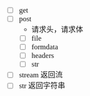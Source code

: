 <span  style="font-family: Simsun,serif; font-size: 17px; ">

- [ ] get
- [ ] post
  - 请求头，请求体
  - [ ] file
  - [ ] formdata
  - [ ] headers
  - [ ] str
- [ ] stream 返回流
- [ ] str 返回字符串

</span>